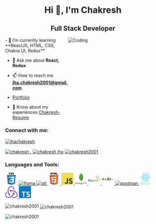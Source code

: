 <h1 align="center">Hi 👋, I'm Chakresh</h1>
<h2 align="center">Full Stack Developer</h2>
<img align="right" alt="Coding" width="300" height="300" src="https://img.freepik.com/premium-vector/programming-software-concept-illustration-with-characters-flat-design_198565-152.jpg?w=740" />
- 🌱 I’m currently learning **ReactJS, HTML, CSS, Chakra UI, Redux**

- 💬 Ask me about **React, Redux**

- 📫 How to reach me **jha.chakresh2001@gmail.com**
  
- <a href="https://chakresh2001.github.io/"> Portfolio </a>

- 📄 Know about my experiences [Chakresh-Resume](https://drive.google.com/file/d/1v7yPbaogxOzJFaBMm_lQqzKRJRu0fXfT/view?usp=drive_link)

<h3 align="left">Connect with me:</h3>
<p align="left">
<a href="https://twitter.com/jhachakresh" target="blank"><img align="center" src="https://raw.githubusercontent.com/rahuldkjain/github-profile-readme-generator/master/src/images/icons/Social/twitter.svg" alt="jhachakresh" height="30" width="40" /></a>

<a href="https://linkedin.com/in/chakresh ." target="blank"><img align="center" src="https://raw.githubusercontent.com/rahuldkjain/github-profile-readme-generator/master/src/images/icons/Social/linked-in-alt.svg" alt="chakresh ." height="30" width="40" /></a>
<a href="https://fb.com/chakresh jha" target="blank"><img align="center" src="https://raw.githubusercontent.com/rahuldkjain/github-profile-readme-generator/master/src/images/icons/Social/facebook.svg" alt="chakresh jha" height="30" width="40" /></a>
<a href="https://www.leetcode.com/chakresh2001" target="blank"><img align="center" src="https://raw.githubusercontent.com/rahuldkjain/github-profile-readme-generator/master/src/images/icons/Social/leet-code.svg" alt="chakresh2001" height="30" width="40" /></a>
</p>

<h3 align="left">Languages and Tools:</h3>
<p align="left"> <a href="https://www.w3schools.com/css/" target="_blank" rel="noreferrer"> <img src="https://raw.githubusercontent.com/devicons/devicon/master/icons/css3/css3-original-wordmark.svg" alt="css3" width="40" height="40"/> </a> <a href="https://www.figma.com/" target="_blank" rel="noreferrer"> <img src="https://www.vectorlogo.zone/logos/figma/figma-icon.svg" alt="figma" width="40" height="40"/> </a> <a href="https://git-scm.com/" target="_blank" rel="noreferrer"> <img src="https://www.vectorlogo.zone/logos/git-scm/git-scm-icon.svg" alt="git" width="40" height="40"/> </a> <a href="https://www.w3.org/html/" target="_blank" rel="noreferrer"> <img src="https://raw.githubusercontent.com/devicons/devicon/master/icons/html5/html5-original-wordmark.svg" alt="html5" width="40" height="40"/> </a> <a href="https://developer.mozilla.org/en-US/docs/Web/JavaScript" target="_blank" rel="noreferrer"> <img src="https://raw.githubusercontent.com/devicons/devicon/master/icons/javascript/javascript-original.svg" alt="javascript" width="40" height="40"/> </a> <a href="https://www.mongodb.com/" target="_blank" rel="noreferrer"> <img src="https://raw.githubusercontent.com/devicons/devicon/master/icons/mongodb/mongodb-original-wordmark.svg" alt="mongodb" width="40" height="40"/> </a> <a href="https://www.mysql.com/" target="_blank" rel="noreferrer"> <img src="https://raw.githubusercontent.com/devicons/devicon/master/icons/mysql/mysql-original-wordmark.svg" alt="mysql" width="40" height="40"/> </a> <a href="https://nodejs.org" target="_blank" rel="noreferrer"> <img src="https://raw.githubusercontent.com/devicons/devicon/master/icons/nodejs/nodejs-original-wordmark.svg" alt="nodejs" width="40" height="40"/> </a> <a href="https://postman.com" target="_blank" rel="noreferrer"> <img src="https://www.vectorlogo.zone/logos/getpostman/getpostman-icon.svg" alt="postman" width="40" height="40"/> </a> <a href="https://reactjs.org/" target="_blank" rel="noreferrer"> <img src="https://raw.githubusercontent.com/devicons/devicon/master/icons/react/react-original-wordmark.svg" alt="react" width="40" height="40"/> </a> <a href="https://redux.js.org" target="_blank" rel="noreferrer"> <img src="https://raw.githubusercontent.com/devicons/devicon/master/icons/redux/redux-original.svg" alt="redux" width="40" height="40"/> </a> <a href="https://www.typescriptlang.org/" target="_blank" rel="noreferrer"> <img src="https://raw.githubusercontent.com/devicons/devicon/master/icons/typescript/typescript-original.svg" alt="typescript" width="40" height="40"/> </a> </p>

<p><img align="left" src="https://github-readme-stats.vercel.app/api/top-langs?username=chakresh2001&show_icons=true&locale=en&layout=compact" alt="chakresh2001" /></p>

<p>&nbsp;<img align="center" src="https://github-readme-stats.vercel.app/api?username=chakresh2001&show_icons=true&locale=en" alt="chakresh2001" /></p>

<p><img align="center" src="https://github-readme-streak-stats.herokuapp.com/?user=chakresh2001&" alt="chakresh2001" /></p>
